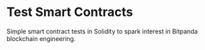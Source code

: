 # Test Smart Contracts

Simple smart contract tests in Solidity to spark interest in Bitpanda blockchain engineering.
